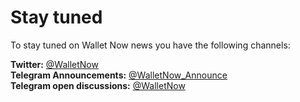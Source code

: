 # Stay tuned

To stay tuned on Wallet Now news you have the following channels:

**Twitter:** [@WalletNow](https://twitter.com/WalletNow)  
**Telegram Announcements:** [@WalletNow\_Announce](https://t.me/WalletNow_Announce)  
**Telegram open discussions:** [@WalletNow](https://t.me/WalletNow)

